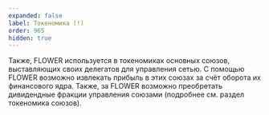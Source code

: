 ```yaml
---
expanded: false
label: Токеномика (!)
order: 965
hidden: true 
---
```



Также, FLOWER используется в токеномиках основных союзов, выставляющих своих делегатов для управления сетью. С помощью FLOWER возможно извлекать прибыль в этих союзах за счёт оборота их финансового ядра. Также, за FLOWER возможно преобретать дивидендные фракции управления союзами (подробнее см. раздел токеномика союзов). 




